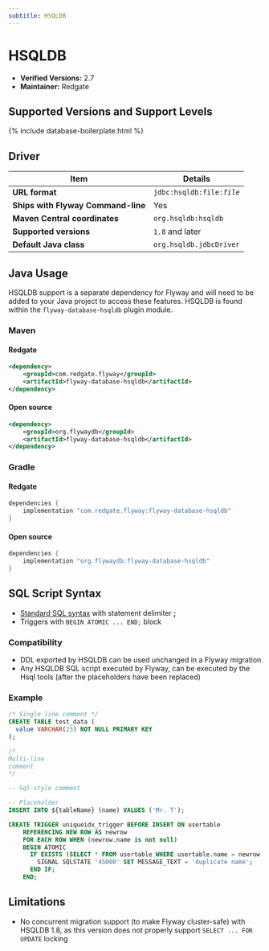 ```yaml
---
subtitle: HSQLDB
---
```

# HSQLDB
- **Verified Versions:** 2.7
- **Maintainer:** Redgate

## Supported Versions and Support Levels

{% include database-boilerplate.html %}

## Driver

| Item                               | Details                                   |
|------------------------------------|-------------------------------------------|
| **URL format**                     | <code>jdbc:hsqldb:file:<i>file</i></code> |
| **Ships with Flyway Command-line** | Yes                                       |
| **Maven Central coordinates**      | `org.hsqldb:hsqldb`                       |
| **Supported versions**             | `1.8` and later                           |
| **Default Java class**             | `org.hsqldb.jdbcDriver`                   |


## Java Usage
HSQLDB support is a separate dependency for Flyway and will need to be added to your Java project to access these features.
HSQLDB is found within the `flyway-database-hsqldb` plugin module.
### Maven
#### Redgate
```xml
<dependency>
    <groupId>com.redgate.flyway</groupId>
    <artifactId>flyway-database-hsqldb</artifactId>
</dependency>
```
#### Open source
```xml
<dependency>
    <groupId>org.flywaydb</groupId>
    <artifactId>flyway-database-hsqldb</artifactId>
</dependency>
```

### Gradle
#### Redgate
```groovy
dependencies {
    implementation "com.redgate.flyway:flyway-database-hsqldb"
}
```
#### Open source
```groovy
dependencies {
    implementation "org.flywaydb:flyway-database-hsqldb"
}
```

## SQL Script Syntax

- [Standard SQL syntax](Concepts/migrations#sql-based-migrations#syntax) with statement delimiter **;**
- Triggers with `BEGIN ATOMIC ... END;` block

### Compatibility
    
- DDL exported by HSQLDB can be used unchanged in a Flyway migration
- Any HSQLDB SQL script executed by Flyway, can be executed by the Hsql tools (after the placeholders have been replaced)

### Example

```sql
/* Single line comment */
CREATE TABLE test_data (
  value VARCHAR(25) NOT NULL PRIMARY KEY
);

/*
Multi-line
comment
*/

-- Sql-style comment

-- Placeholder
INSERT INTO ${tableName} (name) VALUES ('Mr. T');

CREATE TRIGGER uniqueidx_trigger BEFORE INSERT ON usertable
	REFERENCING NEW ROW AS newrow
    FOR EACH ROW WHEN (newrow.name is not null)
	BEGIN ATOMIC
      IF EXISTS (SELECT * FROM usertable WHERE usertable.name = newrow.name) THEN
        SIGNAL SQLSTATE '45000' SET MESSAGE_TEXT = 'duplicate name';
      END IF;
    END;
```

## Limitations

- No concurrent migration support (to make Flyway cluster-safe) with HSQLDB 1.8, as this version does not properly support `SELECT ... FOR UPDATE` locking

